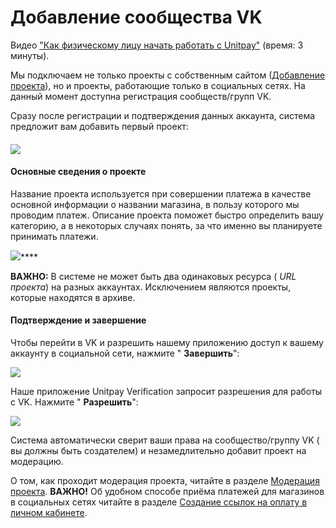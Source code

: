 # Добавление сообщества VK

Видео ["Как физическому лицу начать работать с Unitpay"](https://youtu.be/sVb4i0vxQb8) \(время: 3 минуты\).

Мы подключаем не только проекты с собственным сайтом \([Добавление проекта](./)\), но и проекты, работающие только в социальных сетях. На данный момент доступна регистрация сообществ/групп VK.

Сразу после регистрации и подтверждения данных аккаунта, система предложит вам добавить первый проект:

#### 

#### ![](https://d33v4339jhl8k0.cloudfront.net/docs/assets/551a91dbe4b0221aadf24410/images/5e590fb604286364bc95fee3/file-2Vyk3thLnE.png)

#### Основные сведения о проекте

Название проекта используется при совершении платежа в качестве основной информации о названии магазина, в пользу которого мы проводим платеж. Описание проекта поможет быстро определить вашу категорию, а в некоторых случаях понять, за что именно вы планируете принимать платежи.

![](https://d33v4339jhl8k0.cloudfront.net/docs/assets/551a91dbe4b0221aadf24410/images/5e677ec204286364bc967792/file-GbUJEOT4Ke.png)\*\*\*\*

**ВАЖНО:** В системе не может быть два одинаковых ресурса \( _URL проекта_\) на разных аккаунтах. Исключением являются проекты, которые находятся в архиве.

#### 

#### Подтверждение и завершение

Чтобы перейти в VK и разрешить нашему приложению доступ к вашему аккаунту в социальной сети, нажмите " **Завершить**":

![](https://d33v4339jhl8k0.cloudfront.net/docs/assets/551a91dbe4b0221aadf24410/images/5e6780632c7d3a7e9ae8efc7/file-dbyn7uPUAM.png)

Наше приложение Unitpay Verification запросит разрешения для работы с VK. Нажмите " **Разрешить**":

![](https://d33v4339jhl8k0.cloudfront.net/docs/assets/551a91dbe4b0221aadf24410/images/5e6781862c7d3a7e9ae8efd9/file-Pi4wy4LnyD.png)

Система автоматически сверит ваши права на сообщество/группу VK \( вы должны быть создателем\) и незамедлительно добавит проект на модерацию.

О том, как проходит модерация проекта, читайте в разделе [Модерация проекта](../moderation.md). **ВАЖНО!** Об удобном способе приёма платежей для магазинов в социальных сетях читайте в разделе [Создание ссылок на оплату в личном кабинете](../../payments/payment-links.md).

